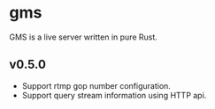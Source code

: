 # gms

GMS is a live server written in pure Rust.

## v0.5.0

- Support rtmp gop number configuration.
- Support query stream information using HTTP api.
